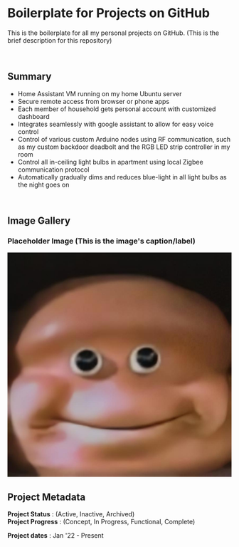 # Boilerplate for Projects on GitHub

This is the boilerplate for all my personal projects on GitHub. (This is the brief description for this repository)

<br>

## Summary
- Home Assistant VM running on my home Ubuntu server
- Secure remote access from browser or phone apps
- Each member of household gets personal account with customized dashboard
- Integrates seamlessly with google assistant to allow for easy voice control
- Control of various custom Arduino nodes using RF communication, such as my custom backdoor deadbolt and the RGB LED strip controller in my room
- Control all in-ceiling light bulbs in apartment using local Zigbee communication protocol
- Automatically gradually dims and reduces blue-light in all light bulbs as the night goes on


<br>

## Image Gallery

### Placeholder Image (This is the image's caption/label)
![Please end my suffering... (This is the image's alt text)](https://github.com/a-dubs/github-project-template/blob/master/image_gallery/Please_replace_me_I_am_begging_you.jpg)
<br>

## Project Metadata

**Project Status** : (Active, Inactive, Archived)  
**Project Progress** : (Concept, In Progress, Functional, Complete)

**Project dates** : Jan '22 - Present  

